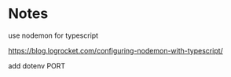 # Notes

use nodemon for typescript

<https://blog.logrocket.com/configuring-nodemon-with-typescript/>

add dotenv PORT
